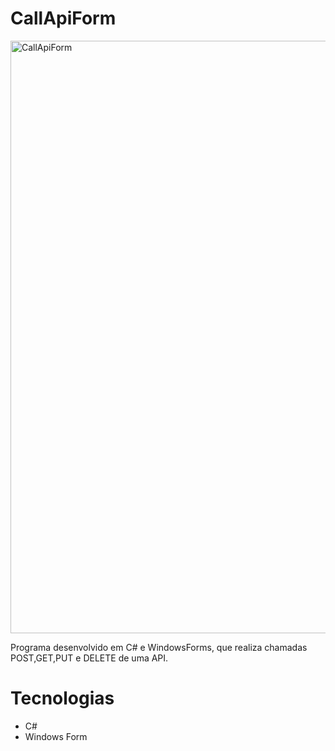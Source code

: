 # CallApiForm

<img width="948" alt="CallApiForm" src="https://user-images.githubusercontent.com/62962707/125171499-f362b180-e18a-11eb-9c97-d5fd5351a5d6.png">

Programa desenvolvido em C# e WindowsForms, que realiza chamadas POST,GET,PUT e DELETE de uma API.

# Tecnologias

- C#
- Windows Form
